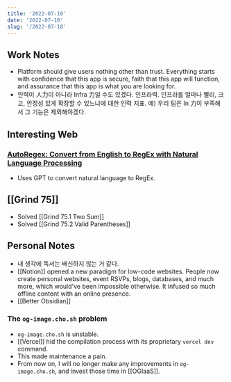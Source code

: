 ```yaml
---
title: '2022-07-10'
date: '2022-07-10'
slug: '/2022-07-10'
---
```


## Work Notes

- Platform should give users nothing other than trust. Everything starts with confidence that this app is secure, faith that this app will function, and assurance that this app is what you are looking for.
- 인력이 人力이 아니라 Infra 力일 수도 있겠다. 인프라력. 인프라를 얼마나 빨리, 크고, 안정성 있게 확장할 수 있느냐에 대한 인력 지표. 예) 우리 팀은 In 力이 부족해서 그 기능은 제외해야겠다.

## Interesting Web

### [AutoRegex: Convert from English to RegEx with Natural Language Processing](https://www.autoregex.xyz/)

- Uses GPT to convert natural language to RegEx.

## [[Grind 75]]

- Solved [[Grind 75.1 Two Sum]]
- Solved [[Grind 75.2 Valid Parentheses]]

## Personal Notes

- 내 생각에 독서는 배신하지 않는 거 같다.
- [[Notion]] opened a new paradigm for low-code websites. People now create personal websites, event RSVPs, blogs, databases, and much more, which would've been impossible otherwise. It infused so much offline content with an online presence.
- [[Better Obsidian]]

### The `og-image.cho.sh` problem

- `og-image.cho.sh` is unstable.
- [[Vercel]] hid the compilation process with its proprietary `vercel dev` command.
- This made maintenance a pain.
- From now on, I will no longer make any improvements in `og-image.cho.sh`, and invest those time in [[OGIaaS]].

